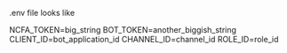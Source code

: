 .env file looks like

NCFA_TOKEN=big_string
BOT_TOKEN=another_biggish_string
CLIENT_ID=bot_application_id
CHANNEL_ID=channel_id
ROLE_ID=role_id
